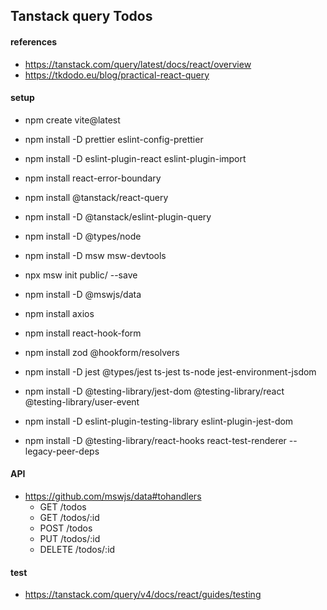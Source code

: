 ## Tanstack query Todos

#### references

- https://tanstack.com/query/latest/docs/react/overview
- https://tkdodo.eu/blog/practical-react-query

#### setup

- npm create vite@latest
- npm install -D prettier eslint-config-prettier
- npm install -D eslint-plugin-react eslint-plugin-import
- npm install react-error-boundary

- npm install @tanstack/react-query
- npm install -D @tanstack/eslint-plugin-query
- npm install -D @types/node

- npm install -D msw msw-devtools
- npx msw init public/ --save
- npm install -D @mswjs/data
- npm install axios

- npm install react-hook-form
- npm install zod @hookform/resolvers

- npm install -D jest @types/jest ts-jest ts-node jest-environment-jsdom
- npm install -D @testing-library/jest-dom @testing-library/react @testing-library/user-event
- npm install -D eslint-plugin-testing-library eslint-plugin-jest-dom

- npm install -D @testing-library/react-hooks react-test-renderer --legacy-peer-deps

#### API

- https://github.com/mswjs/data#tohandlers
  - GET /todos
  - GET /todos/:id
  - POST /todos
  - PUT /todos/:id
  - DELETE /todos/:id

#### test

- https://tanstack.com/query/v4/docs/react/guides/testing
